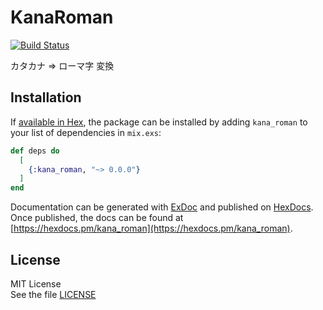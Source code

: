 # KanaRoman
[![Build Status](https://travis-ci.com/nukosuke/ex_kana_roman.svg?branch=master)](https://travis-ci.com/nukosuke/ex_kana_roman)

カタカナ => ローマ字 変換

## Installation

If [available in Hex](https://hex.pm/docs/publish), the package can be installed
by adding `kana_roman` to your list of dependencies in `mix.exs`:

```elixir
def deps do
  [
    {:kana_roman, "~> 0.0.0"}
  ]
end
```

Documentation can be generated with [ExDoc](https://github.com/elixir-lang/ex_doc)
and published on [HexDocs](https://hexdocs.pm). Once published, the docs can
be found at [https://hexdocs.pm/kana_roman](https://hexdocs.pm/kana_roman).

## License

MIT License  
See the file [LICENSE](./LICENSE)
